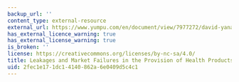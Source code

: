 ```yaml
---
backup_url: ''
content_type: external-resource
external_url: https://www.yumpu.com/en/document/view/7977272/david-yanagizawa-drott-innovations-for-poverty-action
has_external_licence_warning: true
has_external_license_warning: true
is_broken: ''
license: https://creativecommons.org/licenses/by-nc-sa/4.0/
title: Leakages and Market Failures in the Provision of Health Products
uid: 2fec1e17-1dc1-4140-862a-6e0409d5c4c1
---
```

